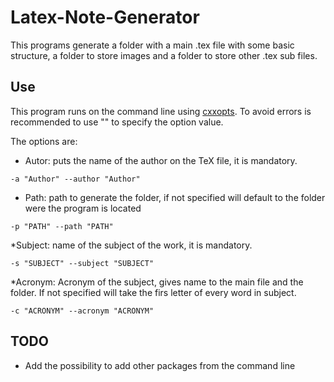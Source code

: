 # Latex-Note-Generator

This programs generate a folder with a main .tex file with some basic structure, a folder to store images and a folder to store other .tex sub files.

## Use

This program runs on the command line using [cxxopts](https://github.com/jarro2783/cxxopts). To avoid errors is recommended to use "" to specify the option value.

The options are:

- Autor: puts the name of the author on the TeX file, it is mandatory.

```shell
-a "Author" --author "Author"
```

- Path: path to generate the folder, if not specified will default to the folder were the program is located

```shell
-p "PATH" --path "PATH"
```

\*Subject: name of the subject of the work, it is mandatory.

```shell
-s "SUBJECT" --subject "SUBJECT"
```

\*Acronym: Acronym of the subject, gives name to the main file and the folder. If not specified will take the firs letter of every word in subject.

```shell
-c "ACRONYM" --acronym "ACRONYM"
```

## TODO

- Add the possibility to add other packages from the command line
